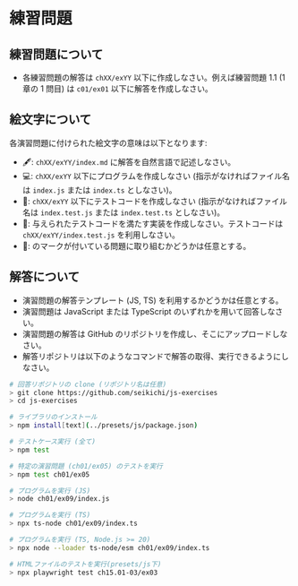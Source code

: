 # 練習問題

## 練習問題について

- 各練習問題の解答は `chXX/exYY` 以下に作成しなさい。例えば練習問題 1.1 (1 章の 1 問目) は `c01/ex01` 以下に解答を作成しなさい。

## 絵文字について

各演習問題に付けられた絵文字の意味は以下となります:

- 🖋️: `chXX/exYY/index.md` に解答を自然言語で記述しなさい。
- 💻: `chXX/exYY` 以下にプログラムを作成しなさい (指示がなければファイル名は `index.js` または `index.ts` としなさい)。
- 🧪: `chXX/exYY` 以下にテストコードを作成しなさい (指示がなければファイル名は `index.test.js` または `index.test.ts` としなさい)。
- 📄: 与えられたテストコードを満たす実装を作成しなさい。テストコードは `chXX/exYY/index.test.js` を利用しなさい。
- 💪: のマークが付いている問題に取り組むかどうかは任意とする。

## 解答について

- 演習問題の解答テンプレート (JS, TS) を利用するかどうかは任意とする。
- 演習問題は JavaScript または TypeScript のいずれかを用いて回答しなさい。
- 演習問題の解答は GitHub のリポジトリを作成し、そこにアップロードしなさい。
- 解答リポジトリは以下のようなコマンドで解答の取得、実行できるようにしなさい。

```sh
# 回答リポジトリの clone (リポジトリ名は任意)
> git clone https://github.com/seikichi/js-exercises
> cd js-exercises

# ライブラリのインストール
> npm install[text](../presets/js/package.json)

# テストケース実行 (全て)
> npm test

# 特定の演習問題 (ch01/ex05) のテストを実行
> npm test ch01/ex05

# プログラムを実行 (JS)
> node ch01/ex09/index.js

# プログラムを実行 (TS)
> npx ts-node ch01/ex09/index.ts

# プログラムを実行 (TS, Node.js >= 20)
> npx node --loader ts-node/esm ch01/ex09/index.ts

# HTMLファイルのテストを実行(presets/js下)
> npx playwright test ch15.01-03/ex03
```
